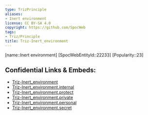 ```yaml
---
type: TrizPrinciple
aliases:
- Inert environment
license: CC BY-SA 4.0
copyright: https://github.com/SpocWeb
tags: 
- Triz/Principle
title: Triz-Inert_environment
---
```

[name::Inert environment]
[SpocWebEntityId::22233]
[Popularity::23]



## Confidential Links & Embeds: 
- [Triz-Inert_environment](../../../../_public/tech/Triz/Principle/Triz-Inert_environment.md) 
- [Triz-Inert_environment.internal](../../../../_internal/tech/Triz/Principle/Triz-Inert_environment.internal.md) 
- [Triz-Inert_environment.protect](../../../../_protect/tech/Triz/Principle/Triz-Inert_environment.protect.md) 
- [Triz-Inert_environment.private](../../../../_private/tech/Triz/Principle/Triz-Inert_environment.private.md) 
- [Triz-Inert_environment.personal](../../../../_personal/tech/Triz/Principle/Triz-Inert_environment.personal.md) 
- [Triz-Inert_environment.secret](../../../../_secret/tech/Triz/Principle/Triz-Inert_environment.secret.md) 
